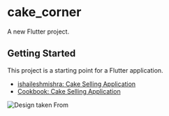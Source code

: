 # cake_corner

A new Flutter project.

## Getting Started

This project is a starting point for a Flutter application.

- [ishaileshmishra: Cake Selling Application](https://flutter.dev/docs/get-started/codelab)
- [Cookbook: Cake Selling Application](https://flutter.dev/docs/cookbook)


![Design taken From](https://static.dribbble.com/users/2727836/screenshots/5639872/_cake_app_design1.png)


